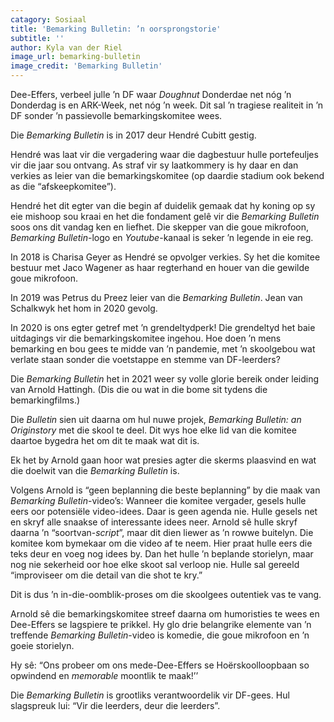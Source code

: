 ```yaml
---
catagory: Sosiaal
title: 'Bemarking Bulletin: ’n oorsprongstorie'
subtitle: ''
author: Kyla van der Riel
image_url: bemarking-bulletin
image_credit: 'Bemarking Bulletin'
---
```


Dee-Effers, verbeel julle ’n DF waar _Doughnut_ Donderdae net nóg ’n Donderdag is en ARK-Week, net nóg ’n week. Dit sal ’n tragiese realiteit in ’n DF sonder ’n passievolle bemarkingskomitee wees.

Die _Bemarking Bulletin_ is in 2017 deur Hendré Cubitt gestig.

Hendré was laat vir die vergadering waar die dagbestuur hulle portefeuljes vir die jaar sou ontvang. As straf vir sy laatkommery is hy daar en dan verkies as leier van die bemarkingskomitee (op daardie stadium ook bekend as die “afskeepkomitee”).

Hendré het dit egter van die begin af duidelik gemaak dat hy koning op sy eie mishoop sou kraai en het die fondament gelê vir die _Bemarking Bulletin_ soos ons dit vandag ken en liefhet. Die skepper van die goue mikrofoon, _Bemarking Bulletin_-logo en _Youtube_-kanaal is seker ’n legende in eie reg.

In 2018 is Charisa Geyer as Hendré se opvolger verkies. Sy het die komitee bestuur met Jaco Wagener as haar regterhand en houer van die gewilde goue mikrofoon.

In 2019 was Petrus du Preez leier van die _Bemarking Bulletin_. Jean van Schalkwyk het hom in 2020 gevolg.

In 2020 is ons egter getref met ’n grendeltydperk! Die grendeltyd het baie uitdagings vir die bemarkingskomitee ingehou. Hoe doen ’n mens bemarking en bou gees te midde van ’n pandemie, met ’n skoolgebou wat verlate staan sonder die voetstappe en stemme van DF-leerders?

Die _Bemarking Bulletin_ het in 2021 weer sy volle glorie bereik onder leiding van Arnold Hattingh. (Dis die ou wat in die bome sit tydens die bemarkingfilms.)

Die _Bulletin_ sien uit daarna om hul nuwe projek, _Bemarking Bulletin: an Originstory_ met die skool te deel. Dit wys hoe elke lid van die komitee daartoe bygedra het om dit te maak wat dit is.

Ek het by Arnold gaan hoor wat presies agter die skerms plaasvind en wat die doelwit van die _Bemarking Bulletin_ is.

Volgens Arnold is “geen beplanning die beste beplanning” by die maak van _Bemarking Bulletin_-video’s: Wanneer die komitee vergader, gesels hulle eers oor potensiële video-idees. Daar is geen agenda nie. Hulle gesels net en skryf alle snaakse of interessante idees neer. Arnold sê hulle skryf daarna ’n “soortvan-_script_”, maar dit dien liewer as ’n rowwe buitelyn. Die komitee kom bymekaar om die video af te neem. Hier praat hulle eers die teks deur en voeg nog idees by. Dan het hulle ’n beplande storielyn, maar nog nie sekerheid oor hoe elke skoot sal verloop nie. Hulle sal gereeld “improviseer om die detail van die shot te kry.”

Dit is dus ’n in-die-oomblik-proses om die skoolgees outentiek vas te vang.

Arnold sê die bemarkingskomitee streef daarna om humoristies te wees en Dee-Effers se lagspiere te prikkel. Hy glo drie belangrike elemente van ’n treffende _Bemarking Bulletin_-video is komedie, die goue mikrofoon en ’n goeie storielyn.

Hy sê: “Ons probeer om ons mede-Dee-Effers se Hoërskoolloopbaan so opwindend en _memorable_ moontlik te maak!’’

Die _Bemarking Bulletin_ is grootliks verantwoordelik vir DF-gees. Hul slagspreuk lui: “Vir die leerders, deur die leerders”.
